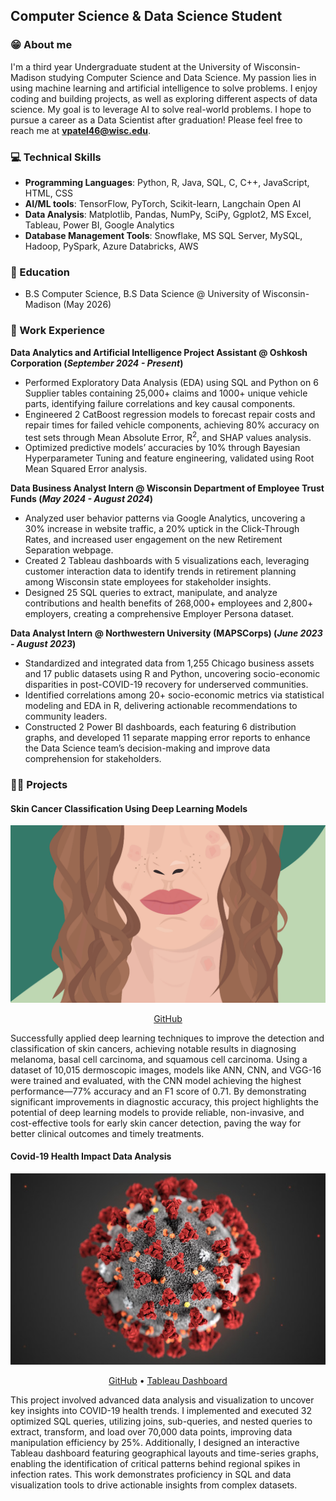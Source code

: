 ## Computer Science & Data Science Student

### 😁 About me

I'm a third year Undergraduate student at the University of Wisconsin-Madison studying Computer Science and Data Science. My passion lies in using machine learning and artificial intelligence to solve problems. I enjoy coding and building projects, as well as exploring different aspects of data science. My goal is to leverage AI to solve real-world problems. I hope to pursue a career as a Data Scientist after graduation! Please feel free to reach me at **vpatel46@wisc.edu**.

### 💻 Technical Skills
- **Programming Languages**: Python, R, Java, SQL, C, C++, JavaScript, HTML, CSS
- **AI/ML tools**: TensorFlow, PyTorch, Scikit-learn, Langchain Open AI
- **Data Analysis**:  Matplotlib, Pandas, NumPy, SciPy, Ggplot2, MS Excel, Tableau, Power BI, Google Analytics
- **Database Management Tools**: Snowflake, MS SQL Server, MySQL, Hadoop, PySpark, Azure Databricks, AWS

### 📖 Education
- B.S Computer Science, B.S Data Science @ University of Wisconsin-Madison (May 2026)

### 🚀 Work Experience
**Data Analytics and Artificial Intelligence Project Assistant @ Oshkosh Corporation (_September 2024 - Present_)**
* Performed Exploratory Data Analysis (EDA) using SQL and Python on 6 Supplier tables containing 25,000+ claims and 1000+ unique vehicle parts, identifying failure correlations and key causal components.
* Engineered 2 CatBoost regression models to forecast repair costs and repair times for failed vehicle components, achieving 80% accuracy on test sets through Mean Absolute Error, R<sup>2</sup>, and SHAP values analysis.
* Optimized predictive models’ accuracies by 10% through Bayesian Hyperparameter Tuning and feature engineering, validated using Root Mean Squared Error analysis.

**Data Business Analyst Intern @ Wisconsin Department of Employee Trust Funds (_May 2024 - August 2024_)**
* Analyzed user behavior patterns via Google Analytics, uncovering a 30% increase in website traffic, a 20% uptick in the Click-Through Rates, and increased user engagement on the new Retirement Separation webpage.
* Created 2 Tableau dashboards with 5 visualizations each, leveraging customer interaction data to identify trends in retirement planning among Wisconsin state employees for stakeholder insights.
* Designed 25 SQL queries to extract, manipulate, and analyze contributions and health benefits of 268,000+ employees and 2,800+ employers, creating a comprehensive Employer Persona dataset.

**Data Analyst Intern @ Northwestern University (MAPSCorps) (_June 2023 - August 2023_)**
* Standardized and integrated data from 1,255 Chicago business assets and 17 public datasets using R and Python, uncovering socio-economic disparities in post-COVID-19 recovery for underserved communities.
* Identified correlations among 20+ socio-economic metrics via statistical modeling and EDA in R, delivering actionable recommendations to community leaders.
* Constructed 2 Power BI dashboards, each featuring 6 distribution graphs, and developed 11 separate mapping error reports to enhance the Data Science team’s decision-making and improve data comprehension for stakeholders.

### 👨‍💻 Projects

#### Skin Cancer Classification Using Deep Learning Models
![Skin Cancer Image](/assets/img/0805_eczema_lede.gif)
<p align="center">
  <a href="https://github.com/VRAJ09/Skin-Cancer-Classification-Using-Deep-Learning-Algorithms">GitHub</a>
</p>
Successfully applied deep learning techniques to improve the detection and classification of skin cancers, achieving notable results in diagnosing melanoma, basal cell carcinoma, and squamous cell carcinoma. Using a dataset of 10,015 dermoscopic images, models like ANN, CNN, and VGG-16 were trained and evaluated, with the CNN model achieving the highest performance—77% accuracy and an F1 score of 0.71. By demonstrating significant improvements in diagnostic accuracy, this project highlights the potential of deep learning models to provide reliable, non-invasive, and cost-effective tools for early skin cancer detection, paving the way for better clinical outcomes and timely treatments.

#### Covid-19 Health Impact Data Analysis
![Covid-19 Image](/assets/img/1583952355.1997.jpg)
<p align="center">
  <a href="https://github.com/VRAJ09/COVID-Data-Analysis">GitHub</a>
  <span class="separator">•</span>
  <a href="https://public.tableau.com/views/Covid19DataAnalysisDashboard_17181451717850/Dashboard1?:language=en-US&publish=yes&:sid=&:display_count=n&:origin=viz_share_link">Tableau Dashboard</a>
</p>
This project involved advanced data analysis and visualization to uncover key insights into COVID-19 health trends. I implemented and executed 32 optimized SQL queries, utilizing joins, sub-queries, and nested queries to extract, transform, and load over 70,000 data points, improving data manipulation efficiency by 25%. Additionally, I designed an interactive Tableau dashboard featuring geographical layouts and time-series graphs, enabling the identification of critical patterns behind regional spikes in infection rates. This work demonstrates proficiency in SQL and data visualization tools to drive actionable insights from complex datasets.
